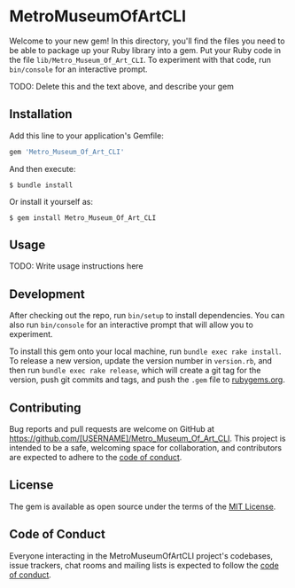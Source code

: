 # MetroMuseumOfArtCLI

Welcome to your new gem! In this directory, you'll find the files you need to be able to package up your Ruby library into a gem. Put your Ruby code in the file `lib/Metro_Museum_Of_Art_CLI`. To experiment with that code, run `bin/console` for an interactive prompt.

TODO: Delete this and the text above, and describe your gem

## Installation

Add this line to your application's Gemfile:

```ruby
gem 'Metro_Museum_Of_Art_CLI'
```

And then execute:

    $ bundle install

Or install it yourself as:

    $ gem install Metro_Museum_Of_Art_CLI

## Usage

TODO: Write usage instructions here

## Development

After checking out the repo, run `bin/setup` to install dependencies. You can also run `bin/console` for an interactive prompt that will allow you to experiment.

To install this gem onto your local machine, run `bundle exec rake install`. To release a new version, update the version number in `version.rb`, and then run `bundle exec rake release`, which will create a git tag for the version, push git commits and tags, and push the `.gem` file to [rubygems.org](https://rubygems.org).

## Contributing

Bug reports and pull requests are welcome on GitHub at https://github.com/[USERNAME]/Metro_Museum_Of_Art_CLI. This project is intended to be a safe, welcoming space for collaboration, and contributors are expected to adhere to the [code of conduct](https://github.com/[USERNAME]/Metro_Museum_Of_Art_CLI/blob/master/CODE_OF_CONDUCT.md).


## License

The gem is available as open source under the terms of the [MIT License](https://opensource.org/licenses/MIT).

## Code of Conduct

Everyone interacting in the MetroMuseumOfArtCLI project's codebases, issue trackers, chat rooms and mailing lists is expected to follow the [code of conduct](https://github.com/[USERNAME]/Metro_Museum_Of_Art_CLI/blob/master/CODE_OF_CONDUCT.md).
